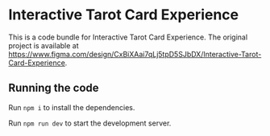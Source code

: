 
  # Interactive Tarot Card Experience

  This is a code bundle for Interactive Tarot Card Experience. The original project is available at https://www.figma.com/design/CxBiXAai7qLj5tpD5SJbDX/Interactive-Tarot-Card-Experience.

  ## Running the code

  Run `npm i` to install the dependencies.

  Run `npm run dev` to start the development server.
  